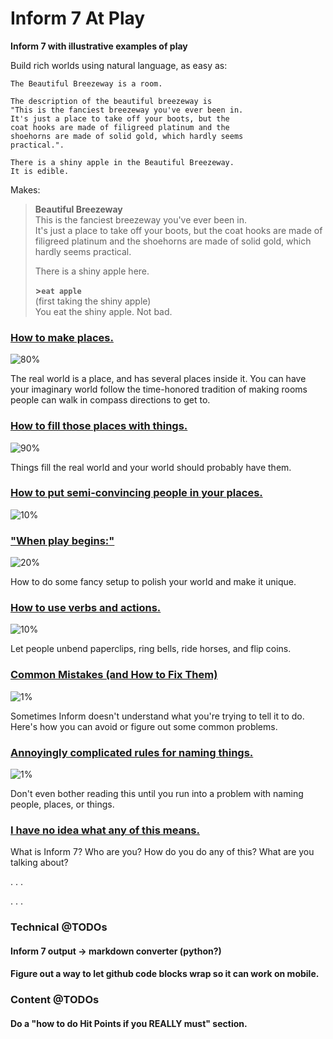 # Inform 7 At Play
**Inform 7 with illustrative examples of play**

Build rich worlds using natural language, as easy as:

```inform7
The Beautiful Breezeway is a room.  

The description of the beautiful breezeway is 
"This is the fanciest breezeway you've ever been in.  
It's just a place to take off your boots, but the 
coat hooks are made of filigreed platinum and the
shoehorns are made of solid gold, which hardly seems
practical.".

There is a shiny apple in the Beautiful Breezeway.
It is edible.
```

Makes:

>**Beautiful Breezeway**  
> This is the fanciest breezeway you've ever been in.  
It's just a place to take off your boots, but the 
coat hooks are made of filigreed platinum and the
shoehorns are made of solid gold, which hardly seems
practical.  
> 
> There is a shiny apple here.
>  
>  **\>`eat apple`**  
> (first taking the shiny apple)  
> You eat the shiny apple. Not bad.  


### [How to make places\.](places/)   
![80%](https://progress-bar.dev/80)

The real world is a place, and has several places inside it.  You can have your imaginary world follow the time-honored tradition of making rooms people can walk in compass directions to get to.

### [How to fill those places with things.](things/)  
![90%](https://progress-bar.dev/90)

Things fill the real world and your world should probably have them.

### [How to put semi-convincing people in your places.](people/) 
![10%](https://progress-bar.dev/10)

### ["When play begins:"](setup/) 
![20%](https://progress-bar.dev/20)

How to do some fancy setup to polish your world and make it unique.

### [How to use verbs and actions.](actions/) 
![10%](https://progress-bar.dev/10) 

Let people unbend paperclips, ring bells, ride horses, and flip coins.

### [Common Mistakes (and How to Fix Them)](naming/) 
![1%](https://progress-bar.dev/1)

Sometimes Inform doesn't understand what you're trying to tell it to do.  Here's how you can avoid or figure out some common problems.

### [Annoyingly complicated rules for naming things.](naming/)  
![1%](https://progress-bar.dev/1) 

Don't even bother reading this until you run into a problem with naming people, places, or things.

### [I have no idea what any of this means.](faq/)

What is Inform 7?  Who are you?  How do you do any of this?  What are you talking about?

.
.
.

.
.
.

### Technical @TODOs

#### Inform 7 output -> markdown converter (python?)

#### Figure out a way to let github code blocks wrap so it can work on mobile.

### Content @TODOs

#### Do a "how to do Hit Points if you REALLY must" section.
